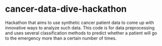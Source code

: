 # cancer-data-dive-hackathon
Hackathon that aims to use synthetic cancer patient data to come up with innovative ways to analyze such data.
This code is for data preprocessing and uses several classification methods to predict whether a patient will go to the emergency more than a certain number of times.
